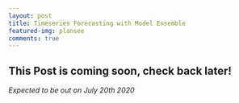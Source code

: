 ```yaml
---
layout: post
title: Timeseries Forecasting with Model Ensemble
featured-img: plansee
comments: true
---
```


## This Post is coming soon, check back later!
_Expected to be out on July 20th 2020_